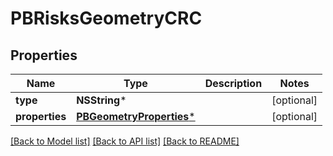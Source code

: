 # PBRisksGeometryCRC

## Properties
Name | Type | Description | Notes
------------ | ------------- | ------------- | -------------
**type** | **NSString*** |  | [optional] 
**properties** | [**PBGeometryProperties***](PBGeometryProperties.md) |  | [optional] 

[[Back to Model list]](../README.md#documentation-for-models) [[Back to API list]](../README.md#documentation-for-api-endpoints) [[Back to README]](../README.md)


